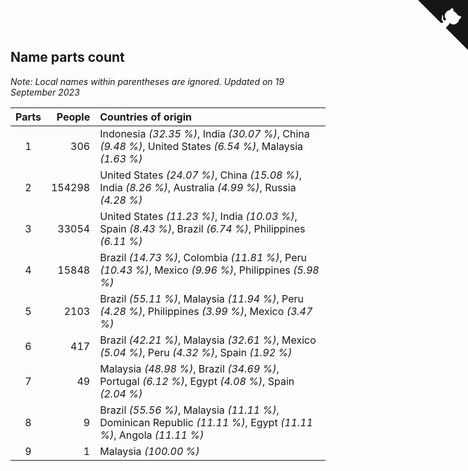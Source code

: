 ## Name parts count

*Note: Local names within parentheses are ignored.*
*Updated on 19 September 2023*

| Parts | People | Countries of origin |
| :--: | ---: | :--- |
| 1 | 306 | Indonesia *(32.35 %)*, India *(30.07 %)*, China *(9.48 %)*, United States *(6.54 %)*, Malaysia *(1.63 %)* |
| 2 | 154298 | United States *(24.07 %)*, China *(15.08 %)*, India *(8.26 %)*, Australia *(4.99 %)*, Russia *(4.28 %)* |
| 3 | 33054 | United States *(11.23 %)*, India *(10.03 %)*, Spain *(8.43 %)*, Brazil *(6.74 %)*, Philippines *(6.11 %)* |
| 4 | 15848 | Brazil *(14.73 %)*, Colombia *(11.81 %)*, Peru *(10.43 %)*, Mexico *(9.96 %)*, Philippines *(5.98 %)* |
| 5 | 2103 | Brazil *(55.11 %)*, Malaysia *(11.94 %)*, Peru *(4.28 %)*, Philippines *(3.99 %)*, Mexico *(3.47 %)* |
| 6 | 417 | Brazil *(42.21 %)*, Malaysia *(32.61 %)*, Mexico *(5.04 %)*, Peru *(4.32 %)*, Spain *(1.92 %)* |
| 7 | 49 | Malaysia *(48.98 %)*, Brazil *(34.69 %)*, Portugal *(6.12 %)*, Egypt *(4.08 %)*, Spain *(2.04 %)* |
| 8 | 9 | Brazil *(55.56 %)*, Malaysia *(11.11 %)*, Dominican Republic *(11.11 %)*, Egypt *(11.11 %)*, Angola *(11.11 %)* |
| 9 | 1 | Malaysia *(100.00 %)* |


<a href="https://github.com/JustinTimeCuber/wca_statistics" class="github-corner" aria-label="View source on Github"><svg width="80" height="80" viewBox="0 0 250 250" style="fill:#151513; color:#fff; position: absolute; top: 0; border: 0; right: 0;" aria-hidden="true"><path d="M0,0 L115,115 L130,115 L142,142 L250,250 L250,0 Z"></path><path d="M128.3,109.0 C113.8,99.7 119.0,89.6 119.0,89.6 C122.0,82.7 120.5,78.6 120.5,78.6 C119.2,72.0 123.4,76.3 123.4,76.3 C127.3,80.9 125.5,87.3 125.5,87.3 C122.9,97.6 130.6,101.9 134.4,103.2" fill="currentColor" style="transform-origin: 130px 106px;" class="octo-arm"></path><path d="M115.0,115.0 C114.9,115.1 118.7,116.5 119.8,115.4 L133.7,101.6 C136.9,99.2 139.9,98.4 142.2,98.6 C133.8,88.0 127.5,74.4 143.8,58.0 C148.5,53.4 154.0,51.2 159.7,51.0 C160.3,49.4 163.2,43.6 171.4,40.1 C171.4,40.1 176.1,42.5 178.8,56.2 C183.1,58.6 187.2,61.8 190.9,65.4 C194.5,69.0 197.7,73.2 200.1,77.6 C213.8,80.2 216.3,84.9 216.3,84.9 C212.7,93.1 206.9,96.0 205.4,96.6 C205.1,102.4 203.0,107.8 198.3,112.5 C181.9,128.9 168.3,122.5 157.7,114.1 C157.9,116.9 156.7,120.9 152.7,124.9 L141.0,136.5 C139.8,137.7 141.6,141.9 141.8,141.8 Z" fill="currentColor" class="octo-body"></path></svg></a><style>.github-corner:hover .octo-arm{animation:octocat-wave 560ms ease-in-out}@keyframes octocat-wave{0%,100%{transform:rotate(0)}20%,60%{transform:rotate(-25deg)}40%,80%{transform:rotate(10deg)}}@media (max-width:500px){.github-corner:hover .octo-arm{animation:none}.github-corner .octo-arm{animation:octocat-wave 560ms ease-in-out}}</style>
